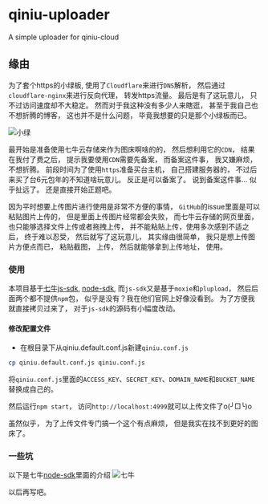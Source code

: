# qiniu-uploader
A simple uploader for qiniu-cloud

## 缘由
为了套个https的小绿板, 使用了`Cloudflare`来进行`DNS`解析， 然后通过`cloudflare-nginx`来进行反向代理， 转发https流量。 最后是有了这玩意儿， 只不过访问速度却不大稳定。 然而对于我这种没有多少人来瞎逛， 甚至于我自己也不想折腾的博客， 这也并不是什么问题， 毕竟我想要的只是那个小绿板而已。

![小绿](https://assets.noteawesome.com/testUpload/2017-3-24/18549/image.png)

最开始是准备使用七牛云存储来作为图床啊啥的的， 然后想利用它的`CDN`， 结果在我付了费之后， 提示我要使用`CDN`需要先备案， 而备案这件事， 我又嫌麻烦， 不想折腾。 前段时间为了使用`https`准备买台主机， 自己搭建服务器的， 不过后来买了台6元包年的不知道啥玩意儿。 反正是可以备案了。 说到备案这件事... 似乎扯远了。 还是直接开始正题吧。

因为平时想要上传图片进行使用是非常不方便的事情， `GitHub`的issue里面是可以粘贴图片上传的， 但是里面上传图片经常都会失败， 而七牛云存储的网页里面， 也只能够选择文件上传或者拖拽上传， 并不能粘贴上传，使用多次感到不适之后， 终于难以忍受， 然后就写了这玩意儿， 其实缘由很简单， 我只是想上传图片方便点而已， 粘贴截图， 上传， 然后就能够拿到上传地址， 使用。

### 使用
本项目基于[七牛js-sdk](https://github.com/qiniu/js-sdk), [node-sdk](https://github.com/qiniu/nodejs-sdk.v6), 而`js-sdk`又是基于`moxie`和`plupload`， 然后后面两个都不提供`npm`包， 似乎是没有？我在他们官网上好像没看到。 为了方便我就直接拷贝过来了， 对于`js-sdk`的源码有小幅度改动。

#### 修改配置文件
* 在根目录下从qiniu.default.conf.js新建`qiniu.conf.js`
```bash
cp qiniu.default.conf.js qiniu.conf.js
```

将`qiniu.conf.js`里面的`ACCESS_KEY`、`SECRET_KEY`、`DOMAIN_NAME`和`BUCKET_NAME` 替换成自己的。

然后运行`npm start`， 访问`http://localhost:4999`就可以上传文件了o(╯□╰)o

虽然似乎， 为了上传文件专门搞一个这个有点麻烦， 但是我实在找不到更好的图床了。

### 一些坑
以下是七牛[node-sdk](https://developer.qiniu.com/kodo/sdk/nodejs)里面的介绍
![七牛](https://assets.noteawesome.com/testUpload/2017-3-24/86187/image.png)

以后再写吧。
